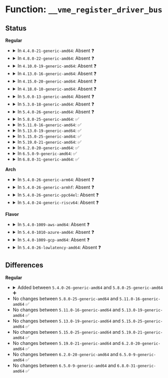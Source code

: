 # Function: <code>__vme_register_driver_bus</code>

## Status
<b>Regular</b>
<ul>
<li>
<details>
<summary>In <code>4.4.0-21-generic-amd64</code>: Absent ❓</summary>

```json
{
  "name": "__vme_register_driver_bus",
  "collision_type": "Unique Static",
  "inline_type": "Full",
  "funcs": [
    {
      "addr": 18446744071586125518,
      "name": "__vme_register_driver_bus",
      "external": false,
      "loc": "drivers/vme/vme.c:1473",
      "file": "drivers/vme/vme.c",
      "inline": "not declared, inlined",
      "caller_inline": [
        "drivers/vme/vme.c:vme_register_driver"
      ],
      "caller_func": []
    }
  ],
  "symbols": []
}
```
</details>
</li>
<li>
<details>
<summary>In <code>4.8.0-22-generic-amd64</code>: Absent ❓</summary>

```json
{
  "name": "__vme_register_driver_bus",
  "collision_type": "Unique Static",
  "inline_type": "Full",
  "funcs": [
    {
      "addr": 18446744071586539284,
      "name": "__vme_register_driver_bus",
      "external": false,
      "loc": "drivers/vme/vme.c:1487",
      "file": "drivers/vme/vme.c",
      "inline": "not declared, inlined",
      "caller_inline": [
        "drivers/vme/vme.c:vme_register_driver"
      ],
      "caller_func": []
    }
  ],
  "symbols": []
}
```
</details>
</li>
<li>
<details>
<summary>In <code>4.10.0-19-generic-amd64</code>: Absent ❓</summary>

```json
{
  "name": "__vme_register_driver_bus",
  "collision_type": "Unique Static",
  "inline_type": "Full",
  "funcs": [
    {
      "addr": 18446744071586721012,
      "name": "__vme_register_driver_bus",
      "external": false,
      "loc": "drivers/vme/vme.c:1490",
      "file": "drivers/vme/vme.c",
      "inline": "not declared, inlined",
      "caller_inline": [
        "drivers/vme/vme.c:vme_register_driver"
      ],
      "caller_func": []
    }
  ],
  "symbols": []
}
```
</details>
</li>
<li>
<details>
<summary>In <code>4.13.0-16-generic-amd64</code>: Absent ❓</summary>

```json
{
  "name": "__vme_register_driver_bus",
  "collision_type": "Unique Static",
  "inline_type": "Full",
  "funcs": [
    {
      "addr": 18446744071586847430,
      "name": "__vme_register_driver_bus",
      "external": false,
      "loc": "drivers/vme/vme.c:1882",
      "file": "drivers/vme/vme.c",
      "inline": "not declared, inlined",
      "caller_inline": [
        "drivers/vme/vme.c:vme_register_driver"
      ],
      "caller_func": []
    }
  ],
  "symbols": []
}
```
</details>
</li>
<li>
<details>
<summary>In <code>4.15.0-20-generic-amd64</code>: Absent ❓</summary>

```json
{
  "name": "__vme_register_driver_bus",
  "collision_type": "Unique Static",
  "inline_type": "Full",
  "funcs": [
    {
      "addr": 18446744071587335142,
      "name": "__vme_register_driver_bus",
      "external": false,
      "loc": "drivers/vme/vme.c:1856",
      "file": "drivers/vme/vme.c",
      "inline": "not declared, inlined",
      "caller_inline": [
        "drivers/vme/vme.c:vme_register_driver"
      ],
      "caller_func": []
    }
  ],
  "symbols": []
}
```
</details>
</li>
<li>
<details>
<summary>In <code>4.18.0-10-generic-amd64</code>: Absent ❓</summary>

```json
{
  "name": "__vme_register_driver_bus",
  "collision_type": "Unique Static",
  "inline_type": "Full",
  "funcs": [
    {
      "addr": 0,
      "name": "__vme_register_driver_bus",
      "external": false,
      "loc": "drivers/vme/vme.c:1856",
      "file": "drivers/vme/vme.c",
      "inline": "not declared, inlined",
      "caller_inline": [
        "drivers/vme/vme.c:vme_register_driver"
      ],
      "caller_func": []
    }
  ],
  "symbols": []
}
```
</details>
</li>
<li>
<details>
<summary>In <code>5.0.0-13-generic-amd64</code>: Absent ❓</summary>

```json
{
  "name": "__vme_register_driver_bus",
  "collision_type": "Unique Static",
  "inline_type": "Full",
  "funcs": [
    {
      "addr": 0,
      "name": "__vme_register_driver_bus",
      "external": false,
      "loc": "drivers/vme/vme.c:1856",
      "file": "drivers/vme/vme.c",
      "inline": "not declared, inlined",
      "caller_inline": [
        "drivers/vme/vme.c:vme_register_driver"
      ],
      "caller_func": []
    }
  ],
  "symbols": []
}
```
</details>
</li>
<li>
<details>
<summary>In <code>5.3.0-18-generic-amd64</code>: Absent ❓</summary>

```json
{
  "name": "__vme_register_driver_bus",
  "collision_type": "Unique Static",
  "inline_type": "Full",
  "funcs": [
    {
      "addr": 0,
      "name": "__vme_register_driver_bus",
      "external": false,
      "loc": "drivers/vme/vme.c:1852",
      "file": "drivers/vme/vme.c",
      "inline": "not declared, inlined",
      "caller_inline": [
        "drivers/vme/vme.c:vme_register_driver"
      ],
      "caller_func": []
    }
  ],
  "symbols": []
}
```
</details>
</li>
<li>
<details>
<summary>In <code>5.4.0-26-generic-amd64</code>: Absent ❓</summary>

```json
{
  "name": "__vme_register_driver_bus",
  "collision_type": "Unique Static",
  "inline_type": "Full",
  "funcs": [
    {
      "addr": 0,
      "name": "__vme_register_driver_bus",
      "external": false,
      "loc": "drivers/vme/vme.c:1852",
      "file": "drivers/vme/vme.c",
      "inline": "not declared, inlined",
      "caller_inline": [
        "drivers/vme/vme.c:vme_register_driver"
      ],
      "caller_func": []
    }
  ],
  "symbols": []
}
```
</details>
</li>
<li>
<details>
<summary>In <code>5.8.0-25-generic-amd64</code>: ✅</summary>

```c
int __vme_register_driver_bus(struct vme_driver * drv, struct vme_bridge * bridge, unsigned int ndevs)
```

```json
{
  "name": "__vme_register_driver_bus",
  "collision_type": "Unique Static",
  "inline_type": "No",
  "funcs": [
    {
      "addr": 18446744071589155248,
      "name": "__vme_register_driver_bus",
      "external": false,
      "loc": "drivers/vme/vme.c:1852",
      "file": "drivers/vme/vme.c",
      "inline": "seen, unknown",
      "caller_inline": [],
      "caller_func": [
        "drivers/vme/vme.c:vme_register_driver"
      ]
    }
  ],
  "symbols": [
    {
      "addr": 18446744071589155248,
      "name": "__vme_register_driver_bus",
      "section": ".text",
      "bind": "STB_LOCAL",
      "size": 527
    }
  ]
}
```
</details>
</li>
<li>
<details>
<summary>In <code>5.11.0-16-generic-amd64</code>: ✅</summary>

```c
int __vme_register_driver_bus(struct vme_driver * drv, struct vme_bridge * bridge, unsigned int ndevs)
```

```json
{
  "name": "__vme_register_driver_bus",
  "collision_type": "Unique Static",
  "inline_type": "No",
  "funcs": [
    {
      "addr": 18446744071589154096,
      "name": "__vme_register_driver_bus",
      "external": false,
      "loc": "drivers/vme/vme.c:1843",
      "file": "drivers/vme/vme.c",
      "inline": "seen, unknown",
      "caller_inline": [],
      "caller_func": [
        "drivers/vme/vme.c:vme_register_driver"
      ]
    }
  ],
  "symbols": [
    {
      "addr": 18446744071589154096,
      "name": "__vme_register_driver_bus",
      "section": ".text",
      "bind": "STB_LOCAL",
      "size": 527
    }
  ]
}
```
</details>
</li>
<li>
<details>
<summary>In <code>5.13.0-19-generic-amd64</code>: ✅</summary>

```c
int __vme_register_driver_bus(struct vme_driver * drv, struct vme_bridge * bridge, unsigned int ndevs)
```

```json
{
  "name": "__vme_register_driver_bus",
  "collision_type": "Unique Static",
  "inline_type": "No",
  "funcs": [
    {
      "addr": 18446744071589044192,
      "name": "__vme_register_driver_bus",
      "external": false,
      "loc": "drivers/vme/vme.c:1843",
      "file": "drivers/vme/vme.c",
      "inline": "seen, unknown",
      "caller_inline": [],
      "caller_func": [
        "drivers/vme/vme.c:vme_register_driver"
      ]
    }
  ],
  "symbols": [
    {
      "addr": 18446744071589044192,
      "name": "__vme_register_driver_bus",
      "section": ".text",
      "bind": "STB_LOCAL",
      "size": 527
    }
  ]
}
```
</details>
</li>
<li>
<details>
<summary>In <code>5.15.0-25-generic-amd64</code>: ✅</summary>

```c
int __vme_register_driver_bus(struct vme_driver * drv, struct vme_bridge * bridge, unsigned int ndevs)
```

```json
{
  "name": "__vme_register_driver_bus",
  "collision_type": "Unique Static",
  "inline_type": "No",
  "funcs": [
    {
      "addr": 18446744071589761248,
      "name": "__vme_register_driver_bus",
      "external": false,
      "loc": "drivers/vme/vme.c:1843",
      "file": "drivers/vme/vme.c",
      "inline": "seen, unknown",
      "caller_inline": [],
      "caller_func": [
        "drivers/vme/vme.c:vme_register_driver"
      ]
    }
  ],
  "symbols": [
    {
      "addr": 18446744071589761248,
      "name": "__vme_register_driver_bus",
      "section": ".text",
      "bind": "STB_LOCAL",
      "size": 527
    }
  ]
}
```
</details>
</li>
<li>
<details>
<summary>In <code>5.19.0-21-generic-amd64</code>: ✅</summary>

```c
int __vme_register_driver_bus(struct vme_driver * drv, struct vme_bridge * bridge, unsigned int ndevs)
```

```json
{
  "name": "__vme_register_driver_bus",
  "collision_type": "Unique Static",
  "inline_type": "No",
  "funcs": [
    {
      "addr": 18446744071591275168,
      "name": "__vme_register_driver_bus",
      "external": false,
      "loc": "drivers/vme/vme.c:1843",
      "file": "drivers/vme/vme.c",
      "inline": "seen, unknown",
      "caller_inline": [],
      "caller_func": [
        "drivers/vme/vme.c:vme_register_driver"
      ]
    }
  ],
  "symbols": [
    {
      "addr": 18446744071591275168,
      "name": "__vme_register_driver_bus",
      "section": ".text",
      "bind": "STB_LOCAL",
      "size": 553
    }
  ]
}
```
</details>
</li>
<li>
<details>
<summary>In <code>6.2.0-20-generic-amd64</code>: ✅</summary>

```c
int __vme_register_driver_bus(struct vme_driver * drv, struct vme_bridge * bridge, unsigned int ndevs)
```

```json
{
  "name": "__vme_register_driver_bus",
  "collision_type": "Unique Static",
  "inline_type": "No",
  "funcs": [
    {
      "addr": 18446744071592921248,
      "name": "__vme_register_driver_bus",
      "external": false,
      "loc": "drivers/staging/vme_user/vme.c:1843",
      "file": "drivers/staging/vme_user/vme.c",
      "inline": "seen, unknown",
      "caller_inline": [],
      "caller_func": [
        "drivers/staging/vme_user/vme.c:vme_register_driver"
      ]
    }
  ],
  "symbols": [
    {
      "addr": 18446744071592921248,
      "name": "__vme_register_driver_bus",
      "section": ".text",
      "bind": "STB_LOCAL",
      "size": 553
    }
  ]
}
```
</details>
</li>
<li>
<details>
<summary>In <code>6.5.0-9-generic-amd64</code>: ✅</summary>

```c
int __vme_register_driver_bus(struct vme_driver * drv, struct vme_bridge * bridge, unsigned int ndevs)
```

```json
{
  "name": "__vme_register_driver_bus",
  "collision_type": "Unique Static",
  "inline_type": "No",
  "funcs": [
    {
      "addr": 18446744071593368720,
      "name": "__vme_register_driver_bus",
      "external": false,
      "loc": "drivers/staging/vme_user/vme.c:1843",
      "file": "drivers/staging/vme_user/vme.c",
      "inline": "seen, unknown",
      "caller_inline": [],
      "caller_func": [
        "drivers/staging/vme_user/vme.c:vme_register_driver"
      ]
    }
  ],
  "symbols": [
    {
      "addr": 18446744071593368720,
      "name": "__vme_register_driver_bus",
      "section": ".text",
      "bind": "STB_LOCAL",
      "size": 553
    }
  ]
}
```
</details>
</li>
<li>
<details>
<summary>In <code>6.8.0-31-generic-amd64</code>: ✅</summary>

```c
int __vme_register_driver_bus(struct vme_driver * drv, struct vme_bridge * bridge, unsigned int ndevs)
```

```json
{
  "name": "__vme_register_driver_bus",
  "collision_type": "Unique Static",
  "inline_type": "No",
  "funcs": [
    {
      "addr": 18446744071594119904,
      "name": "__vme_register_driver_bus",
      "external": false,
      "loc": "drivers/staging/vme_user/vme.c:1811",
      "file": "drivers/staging/vme_user/vme.c",
      "inline": "seen, unknown",
      "caller_inline": [],
      "caller_func": [
        "drivers/staging/vme_user/vme.c:vme_register_driver"
      ]
    }
  ],
  "symbols": [
    {
      "addr": 18446744071594119904,
      "name": "__vme_register_driver_bus",
      "section": ".text",
      "bind": "STB_LOCAL",
      "size": 588
    }
  ]
}
```
</details>
</li>
</ul>
<b>Arch</b>
<ul>
<li>
<details>
<summary>In <code>5.4.0-26-generic-arm64</code>: Absent ❓</summary>

```json
{
  "name": "__vme_register_driver_bus",
  "collision_type": "Unique Static",
  "inline_type": "Full",
  "funcs": [
    {
      "addr": 0,
      "name": "__vme_register_driver_bus",
      "external": false,
      "loc": "drivers/vme/vme.c:1852",
      "file": "drivers/vme/vme.c",
      "inline": "not declared, inlined",
      "caller_inline": [
        "drivers/vme/vme.c:vme_register_driver"
      ],
      "caller_func": []
    }
  ],
  "symbols": []
}
```
</details>
</li>
<li>
<details>
<summary>In <code>5.4.0-26-generic-armhf</code>: Absent ❓</summary>

```json
{
  "name": "__vme_register_driver_bus",
  "collision_type": "Unique Static",
  "inline_type": "Full",
  "funcs": [
    {
      "addr": 0,
      "name": "__vme_register_driver_bus",
      "external": false,
      "loc": "drivers/vme/vme.c:1852",
      "file": "drivers/vme/vme.c",
      "inline": "not declared, inlined",
      "caller_inline": [
        "drivers/vme/vme.c:vme_register_driver"
      ],
      "caller_func": []
    }
  ],
  "symbols": []
}
```
</details>
</li>
<li>
<details>
<summary>In <code>5.4.0-26-generic-ppc64el</code>: Absent ❓</summary>

```json
{
  "name": "__vme_register_driver_bus",
  "collision_type": "Unique Static",
  "inline_type": "Full",
  "funcs": [
    {
      "addr": 0,
      "name": "__vme_register_driver_bus",
      "external": false,
      "loc": "drivers/vme/vme.c:1852",
      "file": "drivers/vme/vme.c",
      "inline": "not declared, inlined",
      "caller_inline": [
        "drivers/vme/vme.c:vme_register_driver"
      ],
      "caller_func": []
    }
  ],
  "symbols": []
}
```
</details>
</li>
<li>
<details>
<summary>In <code>5.4.0-24-generic-riscv64</code>: Absent ❓</summary>

```json
{
  "name": "__vme_register_driver_bus",
  "collision_type": "Unique Static",
  "inline_type": "Full",
  "funcs": [
    {
      "addr": 18446743936278151916,
      "name": "__vme_register_driver_bus",
      "external": false,
      "loc": "drivers/vme/vme.c:1852",
      "file": "drivers/vme/vme.c",
      "inline": "not declared, inlined",
      "caller_inline": [
        "drivers/vme/vme.c:vme_register_driver"
      ],
      "caller_func": []
    }
  ],
  "symbols": []
}
```
</details>
</li>
</ul>
<b>Flavor</b>
<ul>
<li>
<details>
<summary>In <code>5.4.0-1009-aws-amd64</code>: Absent ❓</summary>

```json
{
  "name": "__vme_register_driver_bus",
  "collision_type": "Unique Static",
  "inline_type": "Full",
  "funcs": [
    {
      "addr": 0,
      "name": "__vme_register_driver_bus",
      "external": false,
      "loc": "drivers/vme/vme.c:1852",
      "file": "drivers/vme/vme.c",
      "inline": "not declared, inlined",
      "caller_inline": [
        "drivers/vme/vme.c:vme_register_driver"
      ],
      "caller_func": []
    }
  ],
  "symbols": []
}
```
</details>
</li>
<li>
<details>
<summary>In <code>5.4.0-1010-azure-amd64</code>: Absent ❓</summary>

```json
{
  "name": "__vme_register_driver_bus",
  "collision_type": "Unique Static",
  "inline_type": "Full",
  "funcs": [
    {
      "addr": 0,
      "name": "__vme_register_driver_bus",
      "external": false,
      "loc": "drivers/vme/vme.c:1852",
      "file": "drivers/vme/vme.c",
      "inline": "not declared, inlined",
      "caller_inline": [
        "drivers/vme/vme.c:vme_register_driver"
      ],
      "caller_func": []
    }
  ],
  "symbols": []
}
```
</details>
</li>
<li>
<details>
<summary>In <code>5.4.0-1009-gcp-amd64</code>: Absent ❓</summary>

```json
{
  "name": "__vme_register_driver_bus",
  "collision_type": "Unique Static",
  "inline_type": "Full",
  "funcs": [
    {
      "addr": 0,
      "name": "__vme_register_driver_bus",
      "external": false,
      "loc": "drivers/vme/vme.c:1852",
      "file": "drivers/vme/vme.c",
      "inline": "not declared, inlined",
      "caller_inline": [
        "drivers/vme/vme.c:vme_register_driver"
      ],
      "caller_func": []
    }
  ],
  "symbols": []
}
```
</details>
</li>
<li>
<details>
<summary>In <code>5.4.0-26-lowlatency-amd64</code>: Absent ❓</summary>

```json
{
  "name": "__vme_register_driver_bus",
  "collision_type": "Unique Static",
  "inline_type": "Full",
  "funcs": [
    {
      "addr": 0,
      "name": "__vme_register_driver_bus",
      "external": false,
      "loc": "drivers/vme/vme.c:1852",
      "file": "drivers/vme/vme.c",
      "inline": "not declared, inlined",
      "caller_inline": [
        "drivers/vme/vme.c:vme_register_driver"
      ],
      "caller_func": []
    }
  ],
  "symbols": []
}
```
</details>
</li>
</ul>

## Differences
<b>Regular</b>
<ul>
<li>
<details>
<summary>Added between <code>5.4.0-26-generic-amd64</code> and <code>5.8.0-25-generic-amd64</code> ➕</summary>

```c
int __vme_register_driver_bus(struct vme_driver * drv, struct vme_bridge * bridge, unsigned int ndevs)
```
</details>
</li>
<li>
No changes between <code>5.8.0-25-generic-amd64</code> and <code>5.11.0-16-generic-amd64</code> ✅
</li>
<li>
No changes between <code>5.11.0-16-generic-amd64</code> and <code>5.13.0-19-generic-amd64</code> ✅
</li>
<li>
No changes between <code>5.13.0-19-generic-amd64</code> and <code>5.15.0-25-generic-amd64</code> ✅
</li>
<li>
No changes between <code>5.15.0-25-generic-amd64</code> and <code>5.19.0-21-generic-amd64</code> ✅
</li>
<li>
No changes between <code>5.19.0-21-generic-amd64</code> and <code>6.2.0-20-generic-amd64</code> ✅
</li>
<li>
No changes between <code>6.2.0-20-generic-amd64</code> and <code>6.5.0-9-generic-amd64</code> ✅
</li>
<li>
No changes between <code>6.5.0-9-generic-amd64</code> and <code>6.8.0-31-generic-amd64</code> ✅
</li>
</ul>
